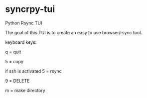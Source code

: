 # syncrpy-tui
Python Rsync TUI

The goal of this TUI is to create an easy to use browser/rsync tool.

keyboard keys:

q = quit

5 = copy

if ssh is activated 5 = rsync

9 = DELETE

m = make directory
